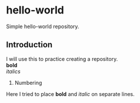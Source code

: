 # hello-world
Simple hello-world repository.

## Introduction
I will use this to practice creating a repository.  
**bold**  
*italics*
1. Numbering

Here I tried to place **bold** and *italic* on separate lines.
